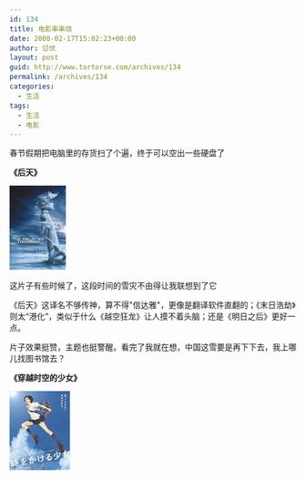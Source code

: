 ```yaml
---
id: 134
title: 电影串串烧
date: 2008-02-17T15:02:23+00:00
author: 愆伏
layout: post
guid: http://www.tortorse.com/archives/134
permalink: /archives/134
categories:
  - 生活
tags:
  - 生活
  - 电影
---
```

春节假期把电脑里的存货扫了个遍，终于可以空出一些硬盘了

**《后天》**
  
<a href="/wp-content/uploads/200802/17_153317_s2141546.jpg" target="_blank"><img src="/wp-content/uploads/200802/17_153317_s2141546.jpg" alt="/wp-content/uploads/200802/17_153317_s2141546.jpg" /></a>
  
这片子有些时候了，这段时间的雪灾不由得让我联想到了它
  
《后天》这译名不够传神，算不得"信达雅"，更像是翻译软件直翻的；《末日浩劫》则太“港化”，类似于什么《越空狂龙》让人摸不着头脑；还是《明日之后》更好一点。
  
片子效果挺赞，主题也挺警醒。看完了我就在想，中国这雪要是再下下去，我上哪儿找图书馆去？

**《穿越时空的少女》**
  
<a href="/wp-content/uploads/200802/17_153736_s2353521.jpg" target="_blank"><img src="/wp-content/uploads/200802/17_153736_s2353521.jpg" alt="/wp-content/uploads/200802/17_153736_s2353521.jpg" /></a>